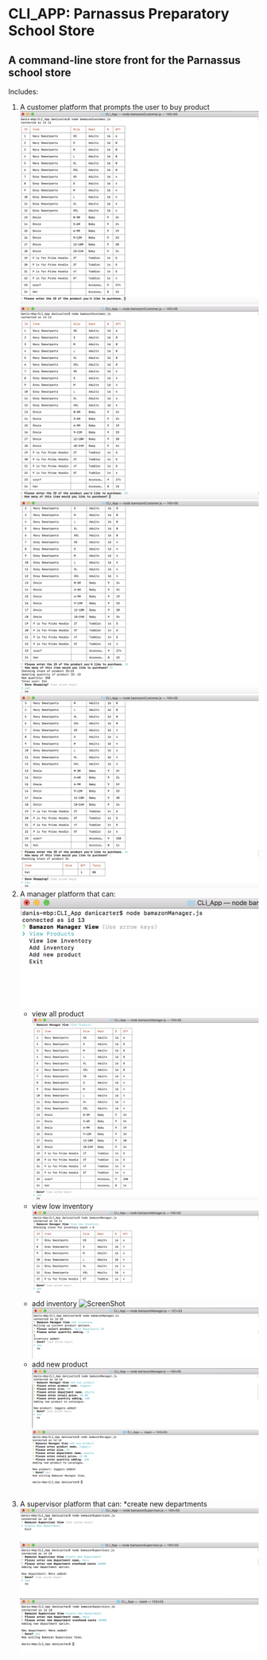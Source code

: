 # CLI_APP: Parnassus Preparatory School Store
## A command-line store front for the Parnassus school store
Includes:
1. A customer platform that prompts the user to buy product
![ScreenShot](/images/Customer1.png)
![ScreenShot](/images/Customer2.png)
![ScreenShot](/images/Customer3.png)
![ScreenShot](/images/Customer4.png)
2. A manager platform that can:
![ScreenShot](/images/Manager1.png)
    * view all product
    ![ScreenShot](/images/Manager2.png)
    * view low inventory
    ![ScreenShot](/images/Manager3.png)
    * add inventory
    ![ScreenShot](/images/Manager4..png)
    ![ScreenShot](/images/Manager5.png)
    * add new product
    ![ScreenShot](/images/Manager6.png)
    ![ScreenShot](/images/Manager7.png)
3. A supervisor platform that can:
    *create new departments
    ![ScreenShot](/images/Supervisor1.png)
    ![ScreenShot](/images/Supervisor2.png)
    ![ScreenShot](/images/Supervisor3.png)
